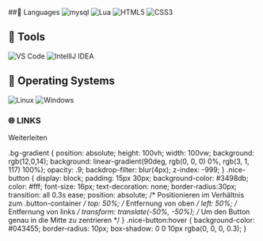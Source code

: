 ##🔧 Languages
<img src="https://img.shields.io/badge/mysql-black?style=for-the-badge&logo=mysql" alt="mysql">
<img src="https://img.shields.io/badge/Lua-black?style=for-the-badge&logo=lua" alt="Lua">
<img src="https://img.shields.io/badge/HTML5-black?style=for-the-badge&logo=html5" alt="HTML5">
<img src="https://img.shields.io/badge/CSS3-black?style=for-the-badge&logo=css3" alt="CSS3">


## 🔧 Tools
<img src="https://img.shields.io/badge/VS%20Code-black?style=for-the-badge&logo=visual-studio-code" alt="VS Code">
<img src="https://img.shields.io/badge/IntelliJ%20IDEA-black?style=for-the-badge&logo=intellij-idea" alt="IntelliJ IDEA">

## 🔧 Operating Systems
<img src="https://img.shields.io/badge/Linux-black?style=for-the-badge&logo=linux" alt="Linux">
<img src="https://img.shields.io/badge/Windows-black?style=for-the-badge&logo=windows" alt="Windows">

### 🌐 LINKS
Weiterleiten

.bg-gradient { position: absolute; height: 100vh; width: 100vw; background: rgb(12,0,14); background: linear-gradient(90deg, rgb(0, 0, 0) 0%, rgb(3, 1, 117) 100%); opacity: .9; backdrop-filter: blur(4px); z-index: -999; } .nice-button { display: block; padding: 15px 30px; background-color: #3498db; color: #fff; font-size: 16px; text-decoration: none; border-radius:30px; transition: all 0.3s ease; position: absolute; /* Positionieren im Verhältnis zum .button-container */ top: 50%; /* Entfernung von oben */ left: 50%; /* Entfernung von links */ transform: translate(-50%, -50%); /* Um den Button genau in die Mitte zu zentrieren */ } .nice-button:hover { background-color: #043455; border-radius: 10px; box-shadow: 0 0 10px rgba(0, 0, 0, 0.3); }
